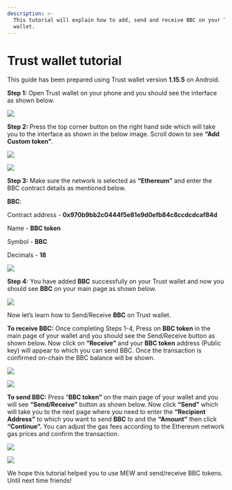 ```yaml
---
description: >-
  This tutorial will explain how to add, send and receive BBC on your Trust
  wallet.
---
```


# Trust wallet tutorial

This guide has been prepared using Trust wallet version **1.15.5** on Android. 

**Step 1:** Open Trust wallet on your phone and you should see the interface as shown below. 

![](../.gitbook/assets/0.jpeg)

**Step 2:** Press the top corner button on the right hand side which will take you to the interface as shown in the below image. Scroll down to see **“Add Custom token”**.

![](../.gitbook/assets/2-1.jpg)

![](../.gitbook/assets/2-2.jpg)

**Step 3:** Make sure the network is selected as **“Ethereum”** and enter the BBC contract details as mentioned below.

**BBC**:

Contract address - **0x970b9bb2c0444f5e81e9d0efb84c8ccdcdcaf84d**

Name - **BBC token**

Symbol - **BBC**

Decimals - **18**

![](../.gitbook/assets/3%20%281%29.jpeg)

**Step 4:** You have added **BBC** successfully on your Trust wallet and now you should see **BBC** on your main page as shown below.

![](../.gitbook/assets/4-1.jpg)

Now let’s learn how to Send/Receive **BBC** on Trust wallet.

**To receive BBC:** Once completing Steps 1-4, Press on **BBC token** in the main page of your wallet and you should see the Send/Receive button as shown below. Now click on **“Receive”** and your **BBC token** address \(Public key\) will appear to which you can send BBC. Once the transaction is confirmed on-chain the BBC balance will be shown.

![](../.gitbook/assets/5-1.jpg)

![](../.gitbook/assets/5-2.jpg)

**To send BBC:** Press “**BBC token”** on the main page of your wallet and you will see **“Send/Receive”** button as shown below. Now click **“Send”** which will take you to the next page where you need to enter the **“Recipient Address”** to which you want to send **BBC** to and the **“Amount”** then click **“Continue”.** You can adjust the gas fees according to the Ethereum network gas prices and confirm the transaction.

![](../.gitbook/assets/6-1.jpg)

![](../.gitbook/assets/6-2.jpg)

We hope this tutorial helped you to use MEW and send/receive BBC tokens. Until next time friends!

